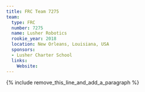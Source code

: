 ```yaml
---
title: FRC Team 7275
team:
  type: FRC
  number: 7275
  name: Lusher Robotics
  rookie_year: 2018
  location: New Orleans, Louisiana, USA
  sponsors:
  - Lusher Charter School
  links:
    Website:
---
```


{% include remove_this_line_and_add_a_paragraph %}
